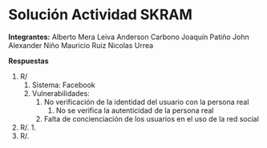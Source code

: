 # Solución Actividad SKRAM

**Integrantes:**
Alberto Mera Leiva
Anderson Carbono
Joaquín Patiño
John Alexander Niño
Mauricio Ruiz
Nicolas Urrea


**Respuestas**

1. R/
   1. Sistema: Facebook
   2. Vulnerabilidades: 
      1. No verificación de la identidad del usuario con la persona real
         1. No se verifica la autenticidad de la persona real
      2. Falta de concienciación de los usuarios en el uso de la red social
2. R/.
   1. 
3. R/.
